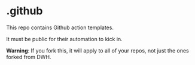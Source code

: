 # .github

This repo contains Github action templates.

It must be public for their automation to kick in.

**Warning**: If you fork this, it will apply to all of your repos,
not just the ones forked from DWH.

